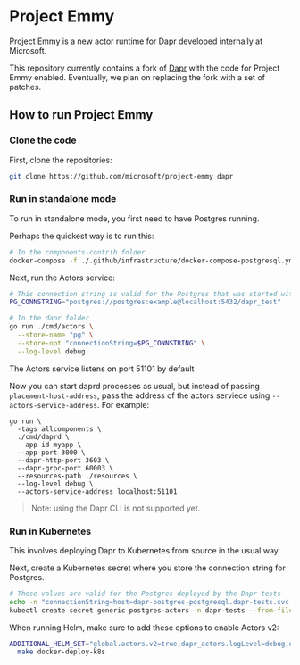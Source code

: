 # Project Emmy

Project Emmy is a new actor runtime for Dapr developed internally at Microsoft.

This repository currently contains a fork of [Dapr](https://github.com/dapr/dapr) with the code for Project Emmy enabled. Eventually, we plan on replacing the fork with a set of patches.

## How to run Project Emmy

### Clone the code

First, clone the repositories:

```sh
git clone https://github.com/microsoft/project-emmy dapr
```

### Run in standalone mode

To run in standalone mode, you first need to have Postgres running.

Perhaps the quickest way is to run this:

```sh
# In the components-contrib folder
docker-compose -f ./.github/infrastructure/docker-compose-postgresql.yml -p postgresql up -d
```

Next, run the Actors service:

```sh
# This connection string is valid for the Postgres that was started with Docker above
PG_CONNSTRING="postgres://postgres:example@localhost:5432/dapr_test"

# In the dapr folder
go run ./cmd/actors \
  --store-name "pg" \
  --store-opt "connectionString=$PG_CONNSTRING" \
  --log-level debug
```

The Actors service listens on port 51101 by default

Now you can start daprd processes as usual, but instead of passing `--placement-host-address`, pass the address of the actors serviece using `--actors-service-address`. For example:

```
go run \
  -tags allcomponents \
  ./cmd/daprd \
  --app-id myapp \
  --app-port 3000 \
  --dapr-http-port 3603 \
  --dapr-grpc-port 60003 \
  --resources-path ./resources \
  --log-level debug \
  --actors-service-address localhost:51101 
```

> Note: using the Dapr CLI is not supported yet.

### Run in Kubernetes

This involves deploying Dapr to Kubernetes from source in the usual way.

Next, create a Kubernetes secret where you store the connection string for Postgres.

```sh
# These values are valid for the Postgres deployed by the Dapr tests
echo -n "connectionString=host=dapr-postgres-postgresql.dapr-tests.svc.cluster.local user=postgres password=example port=5432 connect_timeout=10 database=dapr_test" > postgres
kubectl create secret generic postgres-actors -n dapr-tests --from-file=postgres
```

When running Helm, make sure to add these options to enable Actors v2:

```sh
ADDITIONAL_HELM_SET="global.actors.v2=true,dapr_actors.logLevel=debug,dapr_actors.store.name=postgresql,dapr_actors.store.optionsFile.secretName=postgres-actors,dapr_actors.store.optionsFile.secretKey=postgres" \
  make docker-deploy-k8s
```
